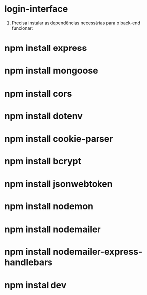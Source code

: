 # login-interface

1. Precisa instalar as dependências necessárias para o back-end funcionar:

# npm install express
# npm install mongoose
# npm install cors
# npm install dotenv
# npm install cookie-parser
# npm install bcrypt
# npm install jsonwebtoken 
# npm install nodemon 
# npm install nodemailer
# npm install nodemailer-express-handlebars
# npm instal dev
